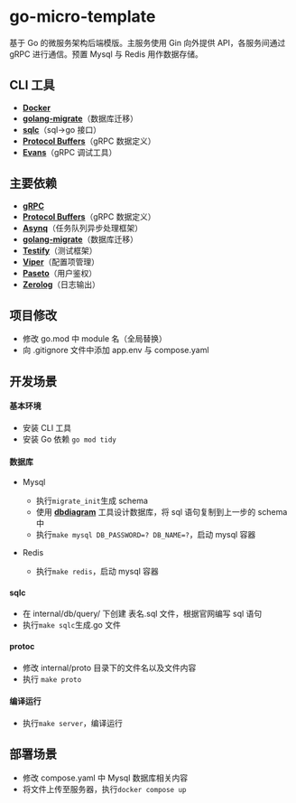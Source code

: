 # go-micro-template

基于 Go 的微服务架构后端模版。主服务使用 Gin 向外提供 API，各服务间通过 gRPC 进行通信。预置 Mysql 与 Redis 用作数据存储。

## CLI 工具

- [**Docker**](https://hub.docker.com/)
- [**golang-migrate**](https://github.com/golang-migrate/migrate)（数据库迁移）
- [**sqlc**](https://docs.sqlc.dev/en/stable/index.html)（sql->go 接口）
- [**Protocol Buffers**](https://protobuf.dev)（gRPC 数据定义）
- [**Evans**](https://github.com/ktr0731/evans)（gRPC 调试工具）

## 主要依赖

- [**gRPC**](https://grpc.io/)
- [**Protocol Buffers**](https://protobuf.dev)（gRPC 数据定义）
- [**Asynq**](https://github.com/hibiken/asynq)（任务队列异步处理框架）
- [**golang-migrate**](https://github.com/golang-migrate/migrate)（数据库迁移）
- [**Testify**](https://github.com/stretchr/testify)（测试框架）
- [**Viper**](https://github.com/spf13/viper)（配置项管理）
- [**Paseto**](https://github.com/o1egl/paseto)（用户鉴权）
- [**Zerolog**](https://github.com/rs/zerolog)（日志输出）

## 项目修改

- 修改 go.mod 中 module 名（全局替换）
- 向 .gitignore 文件中添加 app.env 与 compose.yaml

## 开发场景

#### 基本环境

- 安装 CLI 工具
- 安装 Go 依赖 `go mod tidy`

#### 数据库

- Mysql

  - 执行`migrate_init`生成 schema
  - 使用 [**dbdiagram**](https://dbdiagram.io/home) 工具设计数据库，将 sql 语句复制到上一步的 schema 中
  - 执行`make mysql DB_PASSWORD=? DB_NAME=?`，启动 mysql 容器

- Redis

  - 执行`make redis`，启动 mysql 容器

#### sqlc

- 在 internal/db/query/ 下创建 表名.sql 文件，根据官网编写 sql 语句
- 执行`make sqlc`生成.go 文件

#### protoc

- 修改 internal/proto 目录下的文件名以及文件内容
- 执行 `make proto`

#### 编译运行

- 执行`make server`，编译运行

## 部署场景

- 修改 compose.yaml 中 Mysql 数据库相关内容
- 将文件上传至服务器，执行`docker compose up`
